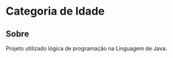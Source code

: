<h1>Categoria de Idade</h1>

<h2>Sobre</h2>
<p>Projeto utilizado lógica de programação na Linguagem de Java.</p>
